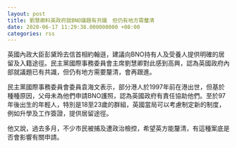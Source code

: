 ```yaml
---
layout: post
title: 劉慧卿料英政府就BNO議題有共識　但仍有地方需釐清
date: 2020-06-17 11:29:38.000000000 +08:00
categories: rss
---
```


英國內政大臣彭黛玲去信首相約翰遜，建議向BNO持有人及受養人提供明確的居留及入籍途徑。民主黨國際事務委員會主席劉慧卿對此感到高興，認為英國政府內部就議題已有共識，但仍有地方需要釐清，會再跟進。

民主黨國際事務委員會委員袁海文表示，部分港人於1997年前在港出世，但基於種種原因，父母未為他們申請BNO護照，認為英國政府有責任協助他們。至於97年後出生的年輕人，特別是18至23歲的群組，英國當局可以考慮制定新的制度，例如升學及工作簽證，提供居留途徑。

他又說，過去多月，不少市民被捕及遭政治檢控，希望英方能釐清，有這種案底是否會影響有關申請。
